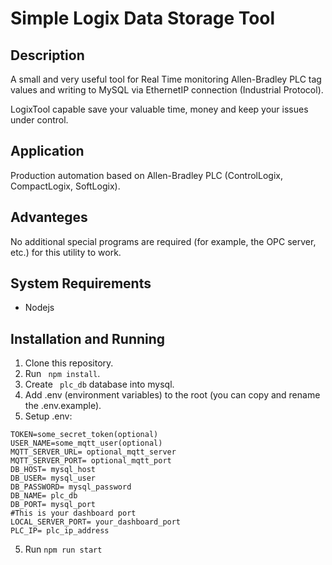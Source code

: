 # Simple Logix Data Storage Tool

## Description

A small and very useful tool for Real Time monitoring Allen-Bradley PLC tag values and writing to MySQL 
via EthernetIP connection (Industrial Protocol).

LogixTool capable save your valuable time, money and keep your issues under control.

## Application

Production automation based on Allen-Bradley PLC (ControlLogix, CompactLogix, SoftLogix).


## Advanteges

No additional special programs are required (for example, the OPC server, etc.) for this utility to work.

## System Requirements

- Nodejs
 

## Installation and Running

1. Clone this repository. 
2. Run ``` npm install```.  
3. Create ``` plc_db``` database into mysql.  
3. Add .env (environment variables) to the root (you can copy and rename the .env.example).
4. Setup .env: 
```
TOKEN=some_secret_token(optional)
USER_NAME=some_mqtt_user(optional)
MQTT_SERVER_URL= optional_mqtt_server
MQTT_SERVER_PORT= optional_mqtt_port
DB_HOST= mysql_host
DB_USER= mysql_user
DB_PASSWORD= mysql_password
DB_NAME= plc_db 
DB_PORT= mysql_port
#This is your dashboard port
LOCAL_SERVER_PORT= your_dashboard_port
PLC_IP= plc_ip_address

```
5. Run ```npm run start```

